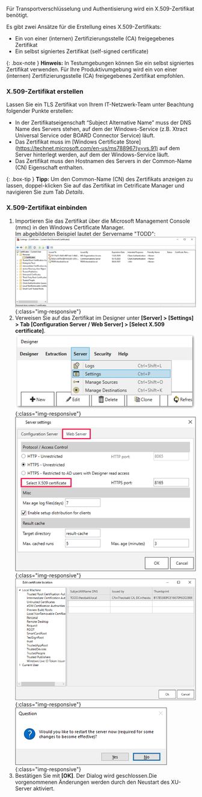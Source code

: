 Für Transportverschlüsselung und Authentisierung wird ein X.509-Zertifikat benötigt.

Es gibt zwei Ansätze für die Erstellung eines X.509-Zertifikats:
- Ein von einer (internen) Zertifizierungsstelle (CA) freigegebenes Zertifikat 
- Ein selbst signiertes Zertifikat (self-signed certificate)

{: .box-note }
**Hinweis:** In Testumgebungen können Sie ein selbst signiertes Zertifikat verwenden. Für Ihre Produktivumgebung wird ein von einer (internen) Zertifizierungsstelle (CA) freigegebenes Zertifikat empfohlen. 


### X.509-Zertifikat erstellen

Lassen Sie ein TLS Zertifikat von Ihrem IT-Netzwerk-Team unter Beachtung folgender Punkte erstellen:

- In der Zertifikatseigenschaft “Subject Alternative Name” muss der DNS Name des Servers stehen, auf dem der Windows-Service (z.B. Xtract Universal Service oder BOARD Connector Service) läuft.
- Das Zertifikat muss im [Windows Certificate Store](https://technet.microsoft.com/en-us/ms788967(v=vs.91) auf dem Server hinterlegt werden, auf dem der Windows-Service läuft.<br>
- Das Zertifikat muss den Hostnamen des Servers in der Common-Name (CN) Eigenschaft enthalten. 

{: .box-tip }
**Tipp:** Um den Common-Name (CN) des Zertifikats anzeigen zu lassen, doppel-klicken Sie auf das Zertifikat im Cetrificate Manager und navigieren Sie zum Tab *Details*.

### X.509-Zertifikat einbinden

1. Importieren Sie das Zertifikat über die Microsoft Management Console (mmc) in den Windows Certificate Manager. <br>
Im abgebildeten Beispiel lautet der Servername "TODD":
![XU-X509-MMC](/img/content/XU-X509-MMC.png){:class="img-responsive"}
2. Verweisen Sie auf das Zertifikat im Designer unter **[Server] > [Settings] > Tab [Configuration Server / Web Server] > [Select X.509 certificate]**.
![Server-settings_manage](/img/content/server-settings_manage.png){:class="img-responsive"}
![Server-settings_manage](/img/content/server-settings-certificate-web.png){:class="img-responsive"}
![Server-settings_manage](/img/content/certificate-edit-location.png){:class="img-responsive"}
![Server-new-start](/img/content/xu/restart-server.png){:class="img-responsive"}
3. Bestätigen Sie mit **[OK]**. Der Dialog wird geschlossen.Die vorgenommenen Änderungen werden durch den Neustart des XU-Server aktiviert.